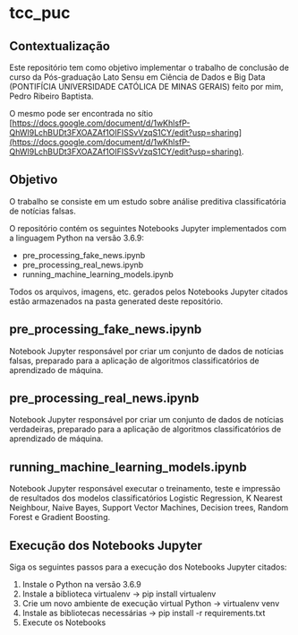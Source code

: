 # tcc_puc
 
## Contextualização
Este repositório tem como objetivo implementar o trabalho de conclusão de curso da Pós-graduação Lato Sensu em Ciência de Dados e Big Data (PONTIFÍCIA UNIVERSIDADE CATÓLICA DE MINAS GERAIS) feito por mim, Pedro Ribeiro Baptista.
 
O mesmo pode ser encontrada no sítio [https://docs.google.com/document/d/1wKhlsfP-QhWl9LchBUDt3FXOAZAf1OIFISSvVzqS1CY/edit?usp=sharing](https://docs.google.com/document/d/1wKhlsfP-QhWl9LchBUDt3FXOAZAf1OIFISSvVzqS1CY/edit?usp=sharing).
 
## Objetivo
O trabalho se consiste em um estudo sobre análise preditiva classificatória de notícias falsas.
 
O repositório contém os seguintes Notebooks Jupyter implementados com a linguagem Python na versão 3.6.9:
* pre_processing_fake_news.ipynb
* pre_processing_real_news.ipynb
* running_machine_learning_models.ipynb
 
Todos os arquivos, imagens, etc. gerados pelos Notebooks Jupyter citados estão armazenados na pasta generated deste repositório.
 
## pre_processing_fake_news.ipynb
Notebook Jupyter responsável por criar um conjunto de dados de notícias falsas, preparado para a aplicação de algoritmos classificatórios de aprendizado de máquina.

## pre_processing_real_news.ipynb
Notebook Jupyter responsável por criar um conjunto de dados de notícias verdadeiras, preparado para a aplicação de algoritmos classificatórios de aprendizado de máquina.
 
## running_machine_learning_models.ipynb
Notebook Jupyter responsável executar o treinamento, teste e impressão de resultados dos modelos classificatórios Logistic Regression, K Nearest Neighbour, Naive Bayes, Support Vector Machines, Decision trees, Random Forest e Gradient Boosting.

## Execução dos Notebooks Jupyter

Siga os seguintes passos para a execução dos Notebooks Jupyter citados:
1. Instale o Python na versão 3.6.9
1. Instale a biblioteca virtualenv -> pip install virtualenv
1. Crie um novo ambiente de execução virtual Python -> virtualenv venv
1. Instale as bibliotecas necessárias -> pip install -r requirements.txt
1. Execute os Notebooks

